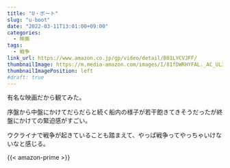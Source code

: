 ```yaml
---
title: "U・ボート"
slug: "u-boot"
date: "2022-03-11T13:01:00+09:00"
categories:
  - 映画
tags:
  - 戦争
link_url: https://www.amazon.co.jp/gp/video/detail/B01LYCVJFF/
thumbnailImage: https://m.media-amazon.com/images/I/81fDWRHYFAL._AC_UL320_.jpg
thumbnailImagePosition: left
#draft: true
---
```

有名な映画だから観てみた。
<!--more-->
序盤から中盤にかけてだらだらと続く船内の様子が若干飽きてきそうだったが終盤にかけての緊迫感がすごい。  

ウクライナで戦争が起きていることも踏まえて、やっぱ戦争ってやっちゃいけないなと感じる。

{{< amazon-prime >}}
